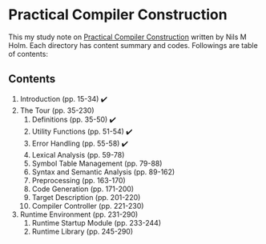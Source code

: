 # Practical Compiler Construction

This my study note on [Practical Compiler Construction](https://www.t3x.org/reload/) written by Nils M Holm. Each directory has content summary and codes. Followings are table of contents:

## Contents

1. Introduction (pp. 15-34) :heavy_check_mark:
2. The Tour (pp. 35-230)
   1. Definitions (pp. 35-50) :heavy_check_mark:
   2. Utility Functions (pp. 51-54) :heavy_check_mark:
   3. Error Handling (pp. 55-58) :heavy_check_mark:
   4. Lexical Analysis (pp. 59-78)
   5. Symbol Table Management (pp. 79-88)
   6. Syntax and Semantic Analysis (pp. 89-162)
   7. Preprocessing (pp. 163-170)
   8. Code Generation (pp. 171-200)
   9. Target Description (pp. 201-220)
   10. Compiler Controller (pp. 221-230)
3. Runtime Environment (pp. 231-290)
   1. Runtime Startup Module (pp. 233-244)
   2. Runtime Library (pp. 245-290)



